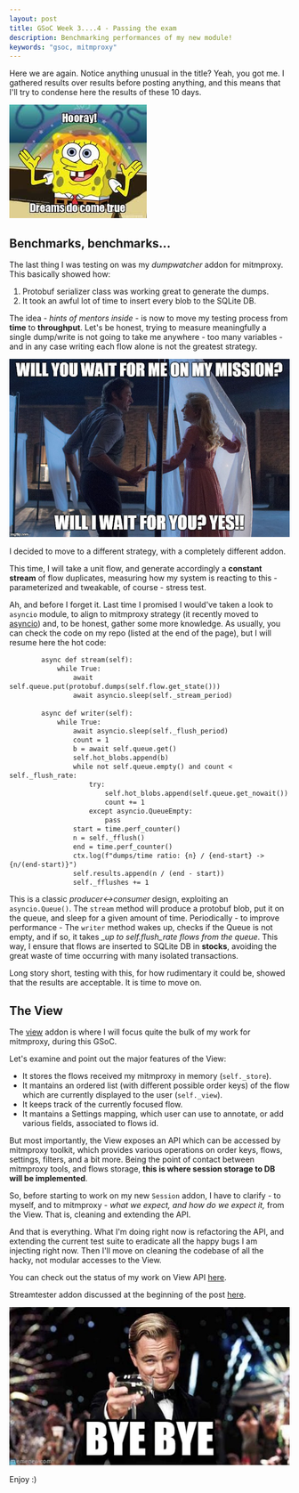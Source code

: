 ```yaml
---
layout: post
title: GSoC Week 3....4 - Passing the exam
description: Benchmarking performances of my new module!
keywords: "gsoc, mitmproxy"
---
```


Here we are again. Notice anything unusual in the title? Yeah, you got me. I
gathered results over results before posting anything, and this means that I'll
try to condense here the results of these 10 days.

![AltText](/assets/img/hooray.jpg)

## Benchmarks, benchmarks...

The last thing I was testing on was my _dumpwatcher_ addon for mitmproxy.
This basically showed how:

1. Protobuf serializer class was working great to generate the dumps.
2. It took an awful lot of time to insert every blob to the SQLite DB.

The idea - _hints of mentors inside_ - is now to move my testing process from
__time__ to __throughput__.
Let's be honest, trying to measure meaningfully a single dump/write is not
going to take me anywhere - too many variables - and in any case writing each
flow alone is not the greatest strategy.

![greatest](/assets/img/greatest.jpg)

I decided to move to a different strategy, with a completely different addon.

This time, I will take a unit flow, and generate accordingly a __constant stream__
of flow duplicates, measuring how my system is reacting to this - parameterized and
tweakable, of course - stress test.

Ah, and before I forget it. Last time I promised I would've taken a look to
<code>asyncio</code> module, to align to mitmproxy strategy (it recently moved to
[asyncio](https://mitmproxy.org/posts/releases/mitmproxy4/)) and, to be honest,
gather some more knowledge. As usually, you can check the code on my repo (listed
at the end of the page), but I will resume here the hot code:
```
        async def stream(self):
            while True:
                await self.queue.put(protobuf.dumps(self.flow.get_state()))
                await asyncio.sleep(self._stream_period)

        async def writer(self):
            while True:
                await asyncio.sleep(self._flush_period)
                count = 1
                b = await self.queue.get()
                self.hot_blobs.append(b)
                while not self.queue.empty() and count < self._flush_rate:
                    try:
                        self.hot_blobs.append(self.queue.get_nowait())
                        count += 1
                    except asyncio.QueueEmpty:
                        pass
                start = time.perf_counter()
                n = self._fflush()
                end = time.perf_counter()
                ctx.log(f"dumps/time ratio: {n} / {end-start} -> {n/(end-start)}")
                self.results.append(n / (end - start))
                self._fflushes += 1
```

This is a classic _producer<->consumer_ design, exploiting an <code>asyncio.Queue()</code>.
The <code>stream</code> method will produce a protobuf blob, put it on the queue,
and sleep for a given amount of time. Periodically - to improve performance -
The <code>writer</code> method wakes up, checks if the Queue is not empty, and if
so, it takes __up to self._flush_rate flows from the queue__. This way, I ensure
that flows are inserted to SQLite DB in __stocks__, avoiding the great waste of
time occurring with many isolated transactions.

Long story short, testing with this, for how rudimentary it could be, showed that
the results are acceptable. It is time to move on.


## The View

The [view](https://github.com/mitmproxy/mitmproxy/blob/master/mitmproxy/addons/view.py)
addon is where I will focus quite the bulk of my work for mitmproxy, during this GSoC.

Let's examine and point out the major features of the View:

- It stores the flows received my mitmproxy in memory (<code>self._store</code>).
- It mantains an ordered list (with different possible order keys) of the flow
which are currently displayed to the user (<code>self._view</code>).
- It keeps track of the currently focused flow.
- It mantains a Settings mapping, which user can use to annotate, or add various
fields, associated to flows id.

But most importantly, the View exposes an API which can be accessed by mitmproxy
toolkit, which provides various operations on order keys, flows, settings, filters,
and a bit more.
Being the point of contact between mitmproxy tools, and flows storage, __this is
where session storage to DB will be implemented__.

So, before starting to work on my new <code>Session</code> addon, I have to
clarify - to myself, and to mitmproxy - _what we expect, and how do we expect it,_
 from the View. That is, cleaning and extending the API.

 And that is everything. What I'm doing right now is refactoring the API, and extending
 the current test suite to eradicate all the happy bugs I am injecting right now. Then
 I'll move on cleaning the codebase of all the hacky, not modular accesses to the View.

 You can check out the status of my work on View API [here](https://github.com/madt1m/mitmproxy/blob/view-cleanup/mitmproxy/addons/view.py).

 Streamtester addon discussed at the beginning of the post [here](https://github.com/madt1m/mitmproxy/blob/serialization-protobuf/mitmproxy/addons/serialization/streamtester.py).

 ![bye](/assets/img/bye.jpg)

 Enjoy :)
